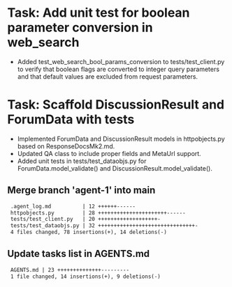 # Task: Add unit test for boolean parameter conversion in web_search

- Added test_web_search_bool_params_conversion to tests/test_client.py to verify that boolean flags are converted to integer query parameters and that default values are excluded from request parameters.

# Task: Scaffold DiscussionResult and ForumData with tests

- Implemented ForumData and DiscussionResult models in httpobjects.py based on ResponseDocsMk2.md.
- Updated QA class to include proper fields and MetaUrl support.
- Added unit tests in tests/test_dataobjs.py for ForumData.model_validate() and DiscussionResult.model_validate().
## Merge branch 'agent-1' into main

```diff
 .agent_log.md          | 12 ++++++------
 httpobjects.py         | 28 ++++++++++++++++++++++------
 tests/test_client.py   | 20 +++++++++++++++++++-
 tests/test_dataobjs.py | 32 +++++++++++++++++++++++++++++++-
 4 files changed, 78 insertions(+), 14 deletions(-)
```

## Update tasks list in AGENTS.md

```diff
 AGENTS.md | 23 ++++++++++++++---------
 1 file changed, 14 insertions(+), 9 deletions(-)
```
